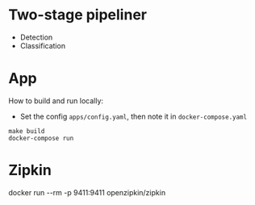 # Two-stage pipeliner
- Detection
- Classification

# App
How to build and run locally:

- Set the config `apps/config.yaml`, then note it in `docker-compose.yaml`
```
make build
docker-compose run
```

# Zipkin
docker run --rm -p 9411:9411 openzipkin/zipkin